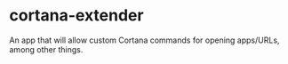 # cortana-extender
An app that will allow custom Cortana commands for opening apps/URLs, among other things.
